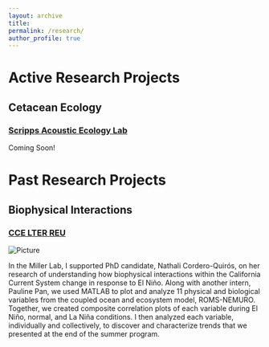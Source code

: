 ```yaml
---
layout: archive
title: 
permalink: /research/
author_profile: true
---
```

# Active Research Projects
## Cetacean Ecology
### [Scripps Acoustic Ecology Lab](http://baumann.ucsd.edu/)
Coming Soon!




# Past Research Projects
## Biophysical Interactions
### [CCE LTER REU](https://cce.lternet.edu/education/opportunities/reu)

![Picture](https://lhbalitaan.github.io/files/CCELTER_Flyer.jpg)

In the Miller Lab, I supported PhD candidate, Nathali Cordero-Quirós, on her research of understanding how biophysical interactions within the California Current System change in response to El Niño. Along with another intern, Pauline Pan, we used MATLAB to plot and analyze 11 physical and biological variables from the coupled ocean and ecosystem model, ROMS-NEMURO. Together, we created composite correlation plots of each variable during El Niño, normal, and La Niña conditions. I then analyzed each variable, individually and collectively, to discover and characterize trends that we presented at the end of the summer program.
